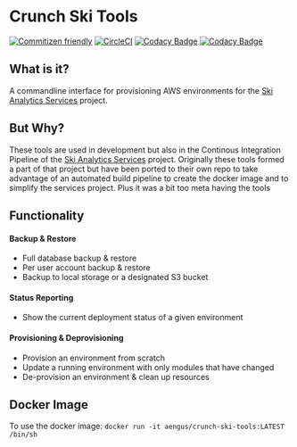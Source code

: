 # Crunch Ski Tools

[![Commitizen friendly](https://img.shields.io/badge/commitizen-friendly-brightgreen.svg)](http://commitizen.github.io/cz-cli/)
[![CircleCI](https://circleci.com/bb/mcculloughsolutions/ski-analytics-tools.svg?style=shield&circle-token=a0823048b09db1d607e79fbfd7a45c63b7274a96)](https://app.circleci.com/pipelines/bitbucket/mcculloughsolutions/ski-analytics-tools)
[![Codacy Badge](https://app.codacy.com/project/badge/Grade/d2358de026c9477d80c8acb8beae37d2)](https://www.codacy.com?utm_source=bitbucket.org&amp;utm_medium=referral&amp;utm_content=mcculloughsolutions/ski-analytics-tools&amp;utm_campaign=Badge_Grade)
[![Codacy Badge](https://app.codacy.com/project/badge/Coverage/d2358de026c9477d80c8acb8beae37d2)](https://www.codacy.com?utm_source=bitbucket.org&utm_medium=referral&utm_content=mcculloughsolutions/ski-analytics-tools&utm_campaign=Badge_Coverage)

## What is it?
A commandline interface for provisioning AWS environments for the
 [Ski Analytics Services](https://bitbucket.org/aengus123/ski-analytics-services/) project.


## But Why?

These tools are used in development but also in the Continous Integration Pipeline of the 
 [Ski Analytics Services](https://bitbucket.org/aengus123/ski-analytics-services/) project.  Originally these tools 
 formed a part of that project but have been ported to their own repo to take advantage of an automated 
 build pipeline to create the docker image and to simplify the services project.  Plus it was a bit too meta having the
 tools

## Functionality 


#### Backup & Restore

-  Full database backup & restore
-  Per user account backup & restore
-  Backup to local storage or a designated S3 bucket


#### Status Reporting

-  Show the current deployment status of a given environment

#### Provisioning  & Deprovisioning

-  Provision an environment from scratch
-  Update a running environment with only modules that have changed
-  De-provision an environment & clean up resources

## Docker Image
To use the docker image:
`docker run -it aengus/crunch-ski-tools:LATEST /bin/sh`


